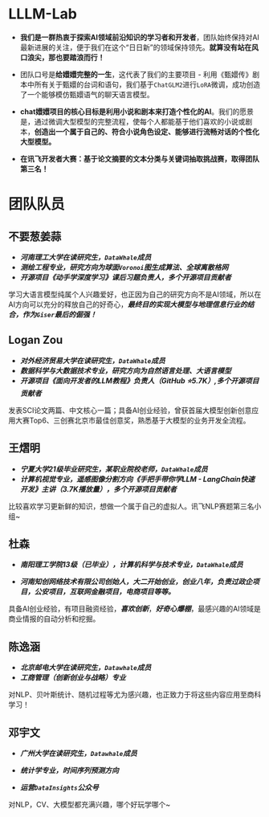 # LLLM-Lab
- **我们是一群热衷于探索AI领域前沿知识的学习者和开发者**，团队始终保持对AI最新进展的关注，便于我们在这个“日日新”的领域保持领先。**就算没有站在风口浪尖，那也要踏浪而行！**

- 团队口号是**给嬛嬛完整的一生**，这代表了我们的主要项目 - 利用《甄嬛传》剧本中所有关于甄嬛的台词和语句，我们基于`ChatGLM2`进行`LoRA`微调，成功创造了一个能够模仿甄嬛语气的聊天语言模型。

- **chat嬛嬛项目的核心目标是利用小说和剧本来打造个性化的AI**。我们的愿景是，通过微调大型模型的完整流程，使每个人都能基于他们喜欢的小说或剧本，**创造出一个属于自己的、符合小说角色设定、能够进行流畅对话的个性化大型模型。**

- **在讯飞开发者大赛：基于论文摘要的文本分类与关键词抽取挑战赛，取得团队第三名！**

# 团队队员

## 不要葱姜蒜

- ***河南理工大学在读研究生，`DataWhale`成员***
- ***测绘工程专业，研究方向为球面`Voronoi`图生成算法、全球离散格网***
- ***开源项目《动手学深度学习》课后习题负责人，多个开源项目贡献者***

学习大语言模型纯属个人兴趣爱好，也正因为自己的研究方向不是AI领域，所以在AI方向可以充分的释放自己的好奇心，***最终目的实现大模型与地理信息行业的结合，作为`Giser`最后的倔强！***

## Logan Zou

- ***对外经济贸易大学在读研究生，`DataWhale`成员***
- ***数据科学与大数据技术专业，研究方向为自然语言处理、大语言模型***
- ***开源项目《面向开发者的LLM教程》负责人（GitHub ⭐5.7K）,多个开源项目贡献者***

发表SCI论文两篇、中文核心一篇；具备AI创业经验，曾获首届大模型创新创意应用大赛Top6、三创赛北京市最佳创意奖，熟悉基于大模型的业务开发全流程。

## 王熠明

- ***宁夏大学21级毕业研究生，某职业院校老师，`DataWhale`成员***
- ***计算机视觉专业，遥感图像分割方向《手把手带你学LLM - LangChain快速开发》主讲（3.7K播放量），多个开源项目贡献者***

比较喜欢学习更新鲜的知识，想做一个属于自己的虚拟人。讯飞NLP赛题第三名小组~

## 杜森

- ***南阳理工学院13级（已毕业），计算机科学与技术专业，`DataWhale`成员***

- ***河南知创网络技术有限公司创始人，大二开始创业，创业八年，负责过政企项目，公安项目，互联网金融项目，电商项目等等。***

具备AI创业经验，有项目融资经验，***喜欢创新***，***好奇心爆棚***，最感兴趣的AI领域是商业情报的自动分析和挖掘。

## 陈逸涵

- ***北京邮电大学在读研究生，`Datawhale`成员***
- ***工商管理（创新创业与战略）专业***

对NLP、贝叶斯统计、随机过程等尤为感兴趣，也正致力于将这些内容应用至商科学习！

## 邓宇文

- ***广州大学在读研究生，`Datawhale`成员***

- ***统计学专业，时间序列预测方向***

- ***运营`DataInsights`公众号***

对NLP，CV、大模型都充满兴趣，哪个好玩学哪个~
